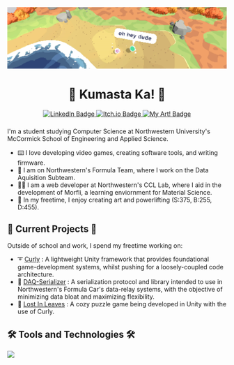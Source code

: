 <div id="Header & Badges" align="center">

  <img src="images/banner.jpg" alt="Banner: Says 'oh hey dude'">

  <h1>👋 Kumasta Ka! 👋</h1>
  
  <a href="https://www.linkedin.com/in/evan-bertis-sample-1987901bb/">
    <img src="https://img.shields.io/badge/LinkedIn-blue?style=for-the-badge&logo=linkedin&logoColor=white" alt="LinkedIn Badge"/>
  </a>
  
  <a href="https://evanmakesstuff.itch.io/">
    <img src="https://img.shields.io/badge/Itch.io-FA5C5C?style=for-the-badge&logo=itchdotio&logoColor=white" alt="Itch.io Badge"/>
  </a>
  
  <a href="https://www.behance.net/evanbertis-?tracking_source=search_users%7Cevan%20bertis-sample">
    <img src="https://img.shields.io/badge/Behance-blue?style=for-the-badge&logo=behance&logoColor=white" alt="My Art! Badge"/>
  </a>
</div>

###

I'm a student studying Computer Science at Northwestern University's McCormick School of Engineering and Applied Science.
* ⌨️ I love developing video games, creating software tools, and writing firmware.
* 🚗 I am on Northwestern's Formula Team, where I work on the Data Aquisition Subteam.
* 👨‍🔬 I am a web developer at Northwestern's CCL Lab, where I aid in the development of Morfli, a learning enviornment for Material Science.
* 🎨 In my freetime, I enjoy creating art and powerlifting (S:375, B:255, D:455).

## 🚧 Current Projects 🚧
Outside of school and work, I spend my freetime working on:
* ➰ [Curly](https://github.com/Evan-Bertis-Sample/Curly) : A lightweight Unity framework that provides foundational game-development systems, whilst pushing for a loosely-coupled code architecture.
* 📂 [DAQ-Serializer](https://github.com/NU-Formula-Racing/daq-serializer-24) : A serialization protocol and library intended to use in Northwestern's Formula Car's data-relay systems, with the objective of minimizing data bloat and maximizing flexibility.
* 🍂 [Lost In Leaves](https://github.com/Evan-Bertis-Sample/cs376-lost-in-leaves) : A cozy puzzle game being developed in Unity with the use of Curly.

## 🛠️ Tools and Technologies 🛠️

<a href="https://skillicons.dev">
    <img src="https://skillicons.dev/icons?i=cs,unity,cpp,cmake,arduino,matlab,python,blender,illustrator,photoshop,html,css,js,vue,latex&theme=dark" />
</a>

